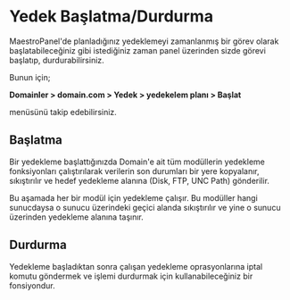 # Yedek Başlatma/Durdurma

MaestroPanel'de planladığınız yedeklemeyi zamanlanmış bir görev olarak başlatabileceğiniz gibi istediğiniz zaman panel üzerinden sizde görevi başlatıp, durdurabilirsiniz.

Bunun için;

**Domainler > domain.com > Yedek > yedekelem planı > Başlat**

menüsünü takip edebilirsiniz.

## Başlatma

Bir yedekleme başlattığınızda Domain'e ait tüm modüllerin yedekleme fonksiyonları çalıştırılarak verilerin son durumları bir yere kopyalanır, sıkıştırılır ve hedef yedekleme alanına (Disk, FTP, UNC Path) gönderilir.

Bu aşamada her bir modül için yedekleme çalışır. Bu modüller hangi sunucdaysa o sunucu üzerindeki geçici alanda sıkıştırılır ve yine o sunucu üzerinden yedekleme alanına taşınır.

## Durdurma

Yedekleme başladıktan sonra çalışan yedekleme oprasyonlarına iptal komutu göndermek ve işlemi durdurmak için kullanabileceğiniz bir fonsiyondur.